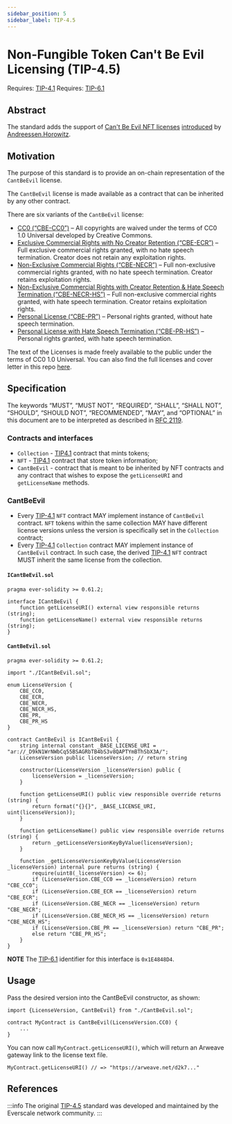 ```yaml
---
sidebar_position: 5
sidebar_label: TIP-4.5
---
```


# Non-Fungible Token Can't Be Evil Licensing (TIP-4.5)

Requires: [TIP-4.1](1.md)
Requires: [TIP-6.1](./../TIP-6/1.md)

## Abstract

The standard adds the support of [Can't Be Evil NFT licenses](https://github.com/a16z/a16z-contracts) [introduced](https://a16zcrypto.com/introducing-nft-licenses/) by [Andreessen.Horowitz](https://a16z.com).

## Motivation

The purpose of this standard is to provide an on-chain representation of the `CantBeEvil` license.

The `CantBeEvil` license is made available as a contract that can be inherited by any other contract.

There are six variants of the `CantBeEvil` license:

* [CC0 (“CBE-CC0”)](https://arweave.net/_D9kN1WrNWbCq55BSAGRbTB4bS3v8QAPTYmBThSbX3A/0) – All copyrights are waived under the terms of CC0 1.0 Universal developed by Creative Commons.
* [Exclusive Commercial Rights with No Creator Retention (“CBE-ECR”)](https://arweave.net/_D9kN1WrNWbCq55BSAGRbTB4bS3v8QAPTYmBThSbX3A/1) – Full exclusive commercial rights granted, with no hate speech termination. Creator does not retain any exploitation rights.
* [Non-Exclusive Commercial Rights (“CBE-NECR”)](https://arweave.net/_D9kN1WrNWbCq55BSAGRbTB4bS3v8QAPTYmBThSbX3A/2) – Full non-exclusive commercial rights granted, with no hate speech termination. Creator retains exploitation rights.
* [Non-Exclusive Commercial Rights with Creator Retention & Hate Speech Termination (“CBE-NECR-HS”)](https://arweave.net/_D9kN1WrNWbCq55BSAGRbTB4bS3v8QAPTYmBThSbX3A/3) – Full non-exclusive commercial rights granted, with hate speech termination. Creator retains exploitation rights.
* [Personal License (“CBE-PR”)](https://arweave.net/_D9kN1WrNWbCq55BSAGRbTB4bS3v8QAPTYmBThSbX3A/4) – Personal rights granted, without hate speech termination.
* [Personal License with Hate Speech Termination (“CBE-PR-HS”)](https://arweave.net/_D9kN1WrNWbCq55BSAGRbTB4bS3v8QAPTYmBThSbX3A/5) – Personal rights granted, with hate speech termination.

The text of the Licenses is made freely available to the public under the terms of CC0 1.0 Universal. You can also find the full licenses and cover letter in this repo [here](https://github.com/a16z/a16z-contracts/blob/master/licenses).

## Specification

The keywords “MUST”, “MUST NOT”, “REQUIRED”, “SHALL”, “SHALL NOT”, “SHOULD”, “SHOULD NOT”, “RECOMMENDED”, “MAY”, and “OPTIONAL” in this document are to be interpreted as described in [RFC 2119](https://datatracker.ietf.org/doc/html/rfc2119).

### Contracts and interfaces

* `Collection` - [TIP4.1](1.md) contract that mints tokens;
* `NFT` - [TIP4.1](1.md) contract that store token information;
* `CantBeEvil` - contract that is meant to be inherited by NFT contracts and any contract that wishes to expose the `getLicenseURI` and `getLicenseName` methods.

### CantBeEvil

* Every [TIP-4.1](1.md) `NFT` contract MAY implement instance of `CantBeEvil` contract. `NFT` tokens within the same collection MAY have different license versions unless the version is specifically set in the `Collection` contract;
* Every [TIP-4.1](1.md) `Collection` contract MAY implement instance of `CantBeEvil` contract. In such case, the derived [TIP-4.1](1.md) `NFT` contract MUST inherit the same license from the collection.

#### `ICantBeEvil.sol`

```solidity
pragma ever-solidity >= 0.61.2;

interface ICantBeEvil {
    function getLicenseURI() external view responsible returns (string);
    function getLicenseName() external view responsible returns (string);
}
```

#### `CantBeEvil.sol`

```solidity
pragma ever-solidity >= 0.61.2;

import "./ICantBeEvil.sol";

enum LicenseVersion {
    CBE_CC0,
    CBE_ECR,
    CBE_NECR,
    CBE_NECR_HS,
    CBE_PR,
    CBE_PR_HS
}

contract CantBeEvil is ICantBeEvil {
    string internal constant _BASE_LICENSE_URI = "ar://_D9kN1WrNWbCq55BSAGRbTB4bS3v8QAPTYmBThSbX3A/";
    LicenseVersion public licenseVersion; // return string
 
    constructor(LicenseVersion _licenseVersion) public {
        licenseVersion = _licenseVersion;
    }

    function getLicenseURI() public view responsible override returns (string) {
        return format("{}{}", _BASE_LICENSE_URI, uint(licenseVersion));
    }

    function getLicenseName() public view responsible override returns (string) {
        return _getLicenseVersionKeyByValue(licenseVersion);
    }

    function _getLicenseVersionKeyByValue(LicenseVersion _licenseVersion) internal pure returns (string) {
        require(uint8(_licenseVersion) <= 6);
        if (LicenseVersion.CBE_CC0 == _licenseVersion) return "CBE_CC0";
        if (LicenseVersion.CBE_ECR == _licenseVersion) return "CBE_ECR";
        if (LicenseVersion.CBE_NECR == _licenseVersion) return "CBE_NECR";
        if (LicenseVersion.CBE_NECR_HS == _licenseVersion) return "CBE_NECR_HS";
        if (LicenseVersion.CBE_PR == _licenseVersion) return "CBE_PR";
        else return "CBE_PR_HS";
    }
}
```

**NOTE** The [TIP-6.1](../TIP-6/1.md) identifier for this interface is `0x1E4848D4`.

## Usage

Pass the desired version into the CantBeEvil constructor, as shown:

```solidity
import {LicenseVersion, CantBeEvil} from "./CantBeEvil.sol";

contract MyContract is CantBeEvil(LicenseVersion.CC0) {
    ...
}
```

You can now call `MyContract.getLicenseURI()`, which will return an Arweave gateway link to the license text file.

```solidity
MyContract.getLicenseURI() // => "https://arweave.net/d2k7..."
```

## References

:::info
The original [TIP-4.5](https://docs.everscale.network/standard/TIP-4.5) standard was developed and maintained by the Everscale network community.
:::
